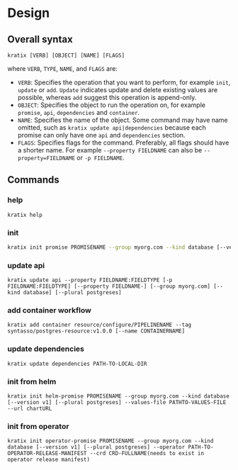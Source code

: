 # Design

## Overall syntax

```
kratix [VERB] [OBJECT] [NAME] [FLAGS]
```

where `VERB`, `TYPE`, `NAME`, and `FLAGS` are:

* `VERB`: Specifies the operation that you want to perform, for example `init`, `update` or `add`. `Update` indicates update and delete existing values are possible, whereas `add` suggest this operation is append-only.
* `OBJECT`: Specifies the object to run the operation on, for example `promise`, `api`, `dependencies` and `container`.
* `NAME`: Specifies the name of the object. Some command may have name omitted, such as `kratix update api|dependencies` because each promise can only have one `api` and `dependencies` section.
* `FLAGS`: Specifies flags for the command. Preferably, all flags should have a shorter name. For example `--property FIELDNAME` can also be `--property=FIELDNAME` or `-p FIELDNAME`.

## Commands

### help
```
kratix help
```
### init
```bash
kratix init promise PROMISENAME --group myorg.com --kind database [--version v1] [--plural postgreses] [--split]
```
### update api
```
kratix update api --property FIELDNAME:FIELDTYPE [-p FIELDNAME:FIELDTYPE] [--property FIELDNAME-] [--group myorg.com] [--kind database] [--plural postgreses]
```
### add container workflow
```
kratix add container resource/configure/PIPELINENAME --tag syntasso/postgres-resource:v1.0.0 [--name CONTAINERNAME]
```
### update dependencies
```
kratix update dependencies PATH-TO-LOCAL-DIR
```
### init from helm
```
kratix init helm-promise PROMISENAME --group myorg.com --kind database [--version v1] [--plural postgreses] --values-file PATHTO-VALUES-FILE --url chartURL
```
### init from operator
```
kratix init operator-promise PROMISENAME --group myorg.com --kind database [--version v1] [--plural postgreses] --operator PATH-TO-OPERATOR-RELEASE-MANIFEST --crd CRD-FULLNAME(needs to exist in operator release manifest)
```
